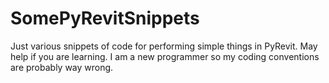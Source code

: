 # SomePyRevitSnippets
Just various snippets of code for performing simple things in PyRevit. May help if you are learning. I am a new programmer so my coding conventions are probably way wrong.
